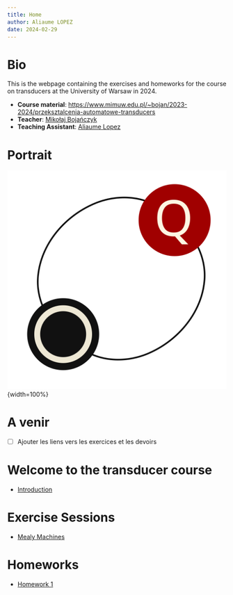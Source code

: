 ```yaml
---
title: Home
author: Aliaume LOPEZ
date: 2024-02-29
---
```


# Bio

This is the webpage containing the exercises and homeworks for the course on
transducers at the University of Warsaw in 2024.

- **Course material**:
  <https://www.mimuw.edu.pl/~bojan/2023-2024/przeksztalcenia-automatowe-transducers>
- **Teacher**: [Mikołaj Bojańczyk](https://www.mimuw.edu.pl/~bojan/)
- **Teaching Assistant**: [Aliaume Lopez](https://www.irif.fr/~alopez/)

# Portrait

![Transducer Course Logo](./static/logo/logo.svg){width=100%}

# A venir

- [ ] Ajouter les liens vers les exercices et les devoirs

# Welcome to the transducer course

- [Introduction](./introduction.md)

# Exercise Sessions

- [Mealy Machines](./exercices-session-1.html)

# Homeworks

- [Homework 1](./homework-1.html)

